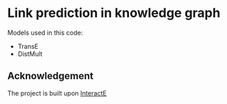 # Link prediction in knowledge graph
Models used in this code:
- TransE
- DistMult

## Acknowledgement
The project is built upon [InteractE](https://github.com/malllabiisc/InteractE)